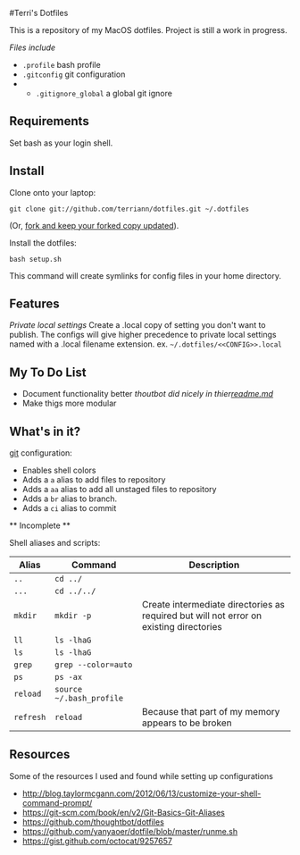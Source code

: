 #Terri's Dotfiles

This is a repository of my MacOS dotfiles. Project is still a work in progress.

*Files include*
* `.profile` bash profile
* `.gitconfig` git configuration
* *  `.gitignore_global` a global git ignore

Requirements
------------
Set bash as your login shell.

Install
-------
Clone onto your laptop:

    git clone git://github.com/terriann/dotfiles.git ~/.dotfiles

(Or, [fork and keep your forked copy
updated](https://help.github.com/articles/syncing-a-fork/)).

Install the dotfiles:

    bash setup.sh

This command will create symlinks for config files in your home directory.

Features
-------
*Private local settings*
Create a .local copy of setting you don't want to publish. The configs will give higher precedence to private local settings named with a .local filename extension.
ex. `~/.dotfiles/<<CONFIG>>.local`

My To Do List
-------
* Document functionality better
_thoutbot did nicely in thier[readme.md](https://github.com/thoughtbot/dotfiles)_
* Make thigs more modular

What's in it?
-------------

[git](http://git-scm.com/) configuration:

* Enables shell colors
* Adds a `a` alias to add files to repository
* Adds a `aa` alias to add all unstaged files to repository
* Adds a `br` alias to branch.
* Adds a `ci` alias to commit

** Incomplete **

Shell aliases and scripts:

|   Alias    | Command      | Description   |
|---    |---    |---    |
|   `..`    |    `cd ../`   |       |
|   `...`    |   `cd ../../`    |       |
|   `mkdir`    |   `mkdir -p`    |   Create intermediate directories as required but will not error on existing directories    |
|   `ll`    |   `ls -lhaG`    |       |
|   `ls`    |   `ls -lhaG`    |       |
|   `grep`    |   `grep --color=auto`    |       |
|   `ps`    |   `ps -ax`    |       |
|   `reload`    |   `source ~/.bash_profile`    |       |
|   `refresh`    |   `reload`    |    Because that part of my memory appears to be broken   |



## Resources
Some of the resources I used and found while setting up configurations
* http://blog.taylormcgann.com/2012/06/13/customize-your-shell-command-prompt/
* https://git-scm.com/book/en/v2/Git-Basics-Git-Aliases 
* https://github.com/thoughtbot/dotfiles
* https://github.com/yanyaoer/dotfile/blob/master/runme.sh
* https://gist.github.com/octocat/9257657
